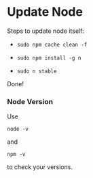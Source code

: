 Update Node
===

Steps to update node itself:

 - `sudo npm cache clean -f`

 - `sudo npm install -g n`

 - `sudo n stable` 

Done!

### Node Version

Use

`node -v`

and

`npm -v`

to check your versions.
